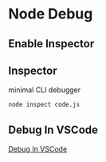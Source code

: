 # Node Debug

## Enable Inspector

## Inspector

minimal CLI debugger

```bash
node inspect code.js
```

## Debug In VSCode

[Debug In VSCode](NodeJs_Debug_In_VSCode.md)
